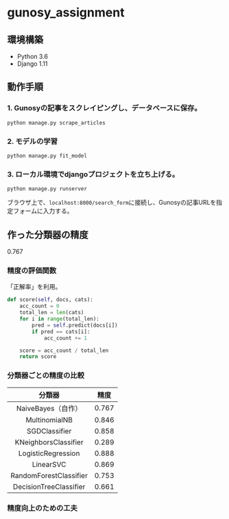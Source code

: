 # gunosy_assignment

## 環境構築

- Python 3.6
- Django 1.11

## 動作手順

### 1. Gunosyの記事をスクレイピングし、データベースに保存。

```
python manage.py scrape_articles
```

### 2. モデルの学習

```
python manage.py fit_model
```

### 3. ローカル環境でdjangoプロジェクトを立ち上げる。

```
python manage.py runserver
```

ブラウザ上で、`localhost:8000/search_form`に接続し、Gunosyの記事URLを指定フォームに入力する。


## 作った分類器の精度

0.767

### 精度の評価関数

「正解率」を利用。

```py
def score(self, docs, cats):
    acc_count = 0
    total_len = len(cats)
    for i in range(total_len):
        pred = self.predict(docs[i])
        if pred == cats[i]:
            acc_count += 1

    score = acc_count / total_len
    return score
```

### 分類器ごとの精度の比較

| 分類器 | 精度 |
|:-----------:|:------------:|
| NaiveBayes（自作） | 0.767 |
| MultinomialNB | 0.846 |
| SGDClassifier | 0.858 |
| KNeighborsClassifier | 0.289 |
| LogisticRegression | 0.888 |
| LinearSVC | 0.869 |
| RandomForestClassifier | 0.753 |
| DecisionTreeClassifier | 0.661 |

### 精度向上のための工夫


